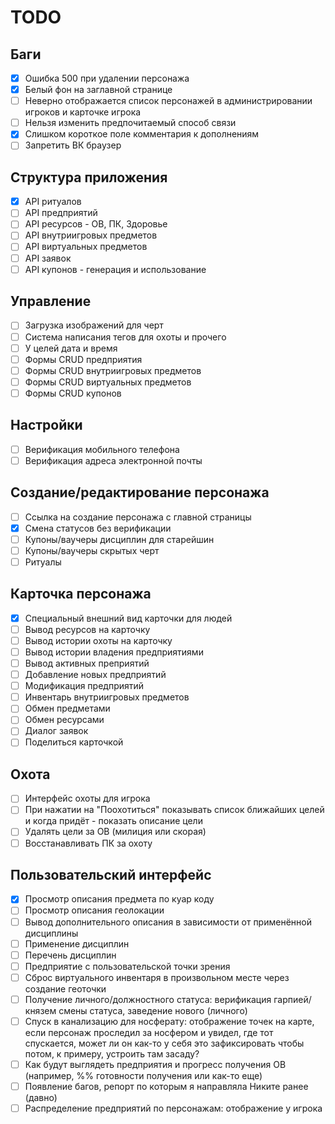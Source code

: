 # TODO

## Баги

- [x] Ошибка 500 при удалении персонажа
- [x] Белый фон на заглавной странице
- [ ] Неверно отображается список персонажей в администрировании игроков и карточке игрока
- [ ] Нельзя изменить предпочитаемый способ связи
- [x] Слишком короткое поле комментария к дополнениям
- [ ] Запретить ВК браузер

## Структура приложения

- [x] API ритуалов
- [ ] API предприятий
- [ ] API ресурсов - ОВ, ПК, Здоровье
- [ ] API внутриигровых предметов
- [ ] API виртуальных предметов
- [ ] API заявок
- [ ] API купонов - генерация и использование

## Управление

- [ ] Загрузка изображений для черт
- [ ] Система написания тегов для охоты и прочего
- [ ] У целей дата и время
- [ ] Формы CRUD предприятия
- [ ] Формы CRUD внутриигровых предметов
- [ ] Формы CRUD виртуальных предметов
- [ ] Формы CRUD купонов

## Настройки

- [ ] Верификация мобильного телефона
- [ ] Верификация адреса электронной почты

## Создание/редактирование персонажа

- [ ] Ссылка на создание персонажа с главной страницы
- [x] Смена статусов без верификации
- [ ] Купоны/ваучеры дисциплин для старейшин
- [ ] Купоны/ваучеры скрытых черт
- [ ] Ритуалы

## Карточка персонажа

- [x] Специальный внешний вид карточки для людей
- [ ] Вывод ресурсов на карточку
- [ ] Вывод истории охоты на карточку
- [ ] Вывод истории владения предприятиями
- [ ] Вывод активных преприятий
- [ ] Добавление новых предприятий
- [ ] Модификация предприятий
- [ ] Инвентарь внутриигровых предметов
- [ ] Обмен предметами
- [ ] Обмен ресурсами
- [ ] Диалог заявок
- [ ] Поделиться карточкой

## Охота

- [ ] Интерфейс охоты для игрока
- [ ] При нажатии на "Поохотиться" показывать список ближайших целей и когда придёт - показать описание цели
- [ ] Удалять цели за ОВ (милиция или скорая)
- [ ] Восстанавливать ПК за охоту

## Пользовательский интерфейс

- [x] Просмотр описания предмета по куар коду
- [ ] Просмотр описания геолокации
- [ ] Вывод дополнительного описания в зависимости от применённой дисциплины
- [ ] Применение дисциплин
- [ ] Перечень дисциплин
- [ ] Предприятие с пользовательской точки зрения
- [ ] Сброс виртуального инвентаря в произвольном месте через создание геоточки
- [ ] Получение личного/должностного статуса: верификация гарпией/князем смены статуса, заведение нового (личного)
- [ ] Спуск в канализацию для носферату: отображение точек на карте, если персонаж проследил за носфером и увидел, где тот спускается, может ли он как-то у себя это зафиксировать чтобы потом, к примеру, устроить там засаду?
- [ ] Как будут выглядеть предприятия и прогресс получения ОВ (например, %% готовности получения или как-то еще)
- [ ] Появление багов, репорт по которым я направляла Никите ранее (давно)
- [ ] Распределение предприятий по персонажам: отображение у игрока
